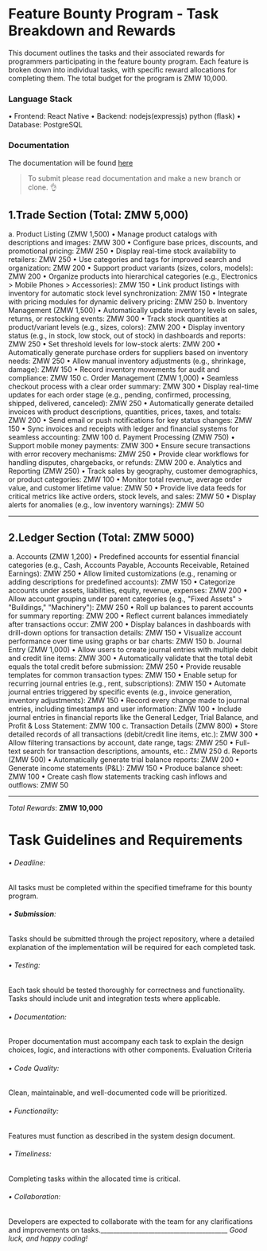 # Feature Bounty Program - Task Breakdown and Rewards
This document outlines the tasks and their associated rewards for programmers participating in the feature bounty program. Each feature is broken down into individual tasks, with specific reward allocations for completing them. The total budget for the program is ZMW 10,000.
### Language Stack
•	Frontend: React Native
•	Backend: nodejs(expressjs) python (flask)
•	Database: PostgreSQL
### Documentation 
The documentation will be found [here](./documentation/intro.md)
> To submit please read documentation and make a new branch or clone.
> 👌
## 1.Trade Section (Total: ZMW 5,000)
a. Product Listing (ZMW 1,500)
•	Manage product catalogs with descriptions and images: ZMW 300
•	Configure base prices, discounts, and promotional pricing: ZMW 250
•	Display real-time stock availability to retailers: ZMW 250
•	Use categories and tags for improved search and organization: ZMW 200
•	Support product variants (sizes, colors, models): ZMW 200
•	Organize products into hierarchical categories (e.g., Electronics > Mobile Phones > Accessories): ZMW 150
•	Link product listings with inventory for automatic stock level synchronization: ZMW 150
•	Integrate with pricing modules for dynamic delivery pricing: ZMW 250
b. Inventory Management (ZMW 1,500)
•	Automatically update inventory levels on sales, returns, or restocking events: ZMW 300
•	Track stock quantities at product/variant levels (e.g., sizes, colors): ZMW 200
•	Display inventory status (e.g., in stock, low stock, out of stock) in dashboards and reports: ZMW 250
•	Set threshold levels for low-stock alerts: ZMW 200
•	Automatically generate purchase orders for suppliers based on inventory needs: ZMW 250
•	Allow manual inventory adjustments (e.g., shrinkage, damage): ZMW 150
•	Record inventory movements for audit and compliance: ZMW 150
c. Order Management (ZMW 1,000)
•	Seamless checkout process with a clear order summary: ZMW 300
•	Display real-time updates for each order stage (e.g., pending, confirmed, processing, shipped, delivered, canceled): ZMW 250
•	Automatically generate detailed invoices with product descriptions, quantities, prices, taxes, and totals: ZMW 200
•	Send email or push notifications for key status changes: ZMW 150
•	Sync invoices and receipts with ledger and financial systems for seamless accounting: ZMW 100
d. Payment Processing (ZMW 750)
•	Support mobile money payments: ZMW 300
•	Ensure secure transactions with error recovery mechanisms: ZMW 250
•	Provide clear workflows for handling disputes, chargebacks, or refunds: ZMW 200
e. Analytics and Reporting (ZMW 250)
•	Track sales by geography, customer demographics, or product categories: ZMW 100
•	Monitor total revenue, average order value, and customer lifetime value: ZMW 50
•	Provide live data feeds for critical metrics like active orders, stock levels, and sales: ZMW 50
•	Display alerts for anomalies (e.g., low inventory warnings): ZMW 50
________________________________________
## 2.Ledger Section (Total: ZMW 5000)
a. Accounts (ZMW 1,200)
•	Predefined accounts for essential financial categories (e.g., Cash, Accounts Payable, Accounts Receivable, Retained Earnings): ZMW 250
•	Allow limited customizations (e.g., renaming or adding descriptions for predefined accounts): ZMW 150
•	Categorize accounts under assets, liabilities, equity, revenue, expenses: ZMW 200
•	Allow account grouping under parent categories (e.g., "Fixed Assets" > "Buildings," "Machinery"): ZMW 250
•	Roll up balances to parent accounts for summary reporting: ZMW 200
•	Reflect current balances immediately after transactions occur: ZMW 200
•	Display balances in dashboards with drill-down options for transaction details: ZMW 150
•	Visualize account performance over time using graphs or bar charts: ZMW 150
b. Journal Entry (ZMW 1,000)
•	Allow users to create journal entries with multiple debit and credit line items: ZMW 300
•	Automatically validate that the total debit equals the total credit before submission: ZMW 250
•	Provide reusable templates for common transaction types: ZMW 150
•	Enable setup for recurring journal entries (e.g., rent, subscriptions): ZMW 150
•	Automate journal entries triggered by specific events (e.g., invoice generation, inventory adjustments): ZMW 150
•	Record every change made to journal entries, including timestamps and user information: ZMW 100
•	Include journal entries in financial reports like the General Ledger, Trial Balance, and Profit & Loss Statement: ZMW 100
c. Transaction Details (ZMW 800)
•	Store detailed records of all transactions (debit/credit line items, etc.): ZMW 300
•	Allow filtering transactions by account, date range, tags: ZMW 250
•	Full-text search for transaction descriptions, amounts, etc.: ZMW 250
d. Reports (ZMW 500)
•	Automatically generate trial balance reports: ZMW 200
•	Generate income statements (P&L): ZMW 150
•	Produce balance sheet: ZMW 100
•	Create cash flow statements tracking cash inflows and outflows: ZMW 50
________________________________________
*Total Rewards*: **ZMW 10,000**
# Task Guidelines and Requirements
###### •	Deadline: 
All tasks must be completed within the specified timeframe for this bounty program.
###### •	**Submission**: 
Tasks should be submitted through the project repository, where a detailed explanation of the implementation will be required for each completed task.
###### •	Testing:
Each task should be tested thoroughly for correctness and functionality. Tasks should include unit and integration tests where applicable.
###### •	Documentation: 
Proper documentation must accompany each task to explain the design choices, logic, and interactions with other components.
Evaluation Criteria
###### •	Code Quality:
Clean, maintainable, and well-documented code will be prioritized.
###### •	Functionality: 
Features must function as described in the system design document.
###### •	Timeliness: 
Completing tasks within the allocated time is critical.
###### •	Collaboration: 
Developers are expected to collaborate with the team for any clarifications and improvements on tasks.________________________________________
*Good luck, and happy coding!*

